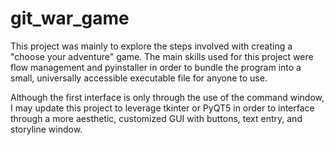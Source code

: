 # git_war_game

This project was mainly to explore the steps involved with creating a "choose your adventure" game.  The main skills used for this project were flow management and pyinstaller in order to bundle the program into a small, universally accessible executable file for anyone to use.

Although the first interface is only through the use of the command window, I may update this project to leverage tkinter or PyQT5 in order to interface through a more aesthetic, customized GUI with buttons, text entry, and storyline window.  
